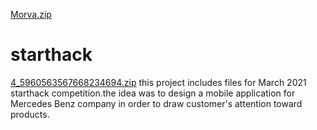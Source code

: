[Morva.zip](https://github.com/elh4m/starthack/files/6177044/Morva.zip)
# starthack
[4_5960563567668234694.zip](https://github.com/elh4m/starthack/files/6175937/4_5960563567668234694.zip)
this project includes files for March 2021 starthack competition.the idea was to design a mobile application for Mercedes Benz company in order to draw customer's attention toward products.
